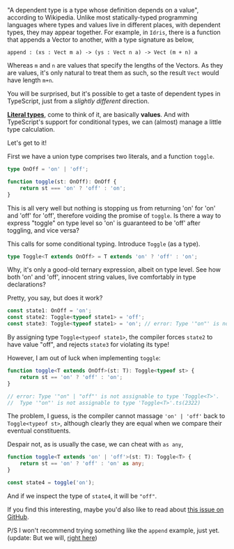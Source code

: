 "A dependent type is a type whose definition depends on a value", according to Wikipedia. Unlike most statically-typed programming languages where types and values live in different places, with dependent types, they may appear together. For example, in `Idris`, there is a function that appends a Vector to another, with a type signature as below,

```
append : (xs : Vect m a) -> (ys : Vect n a) -> Vect (m + n) a
```

Whereas `m` and `n` are values that specify the lengths of the Vectors. As they are values, it's only natural to treat them as such, so the result `Vect` would have length `m+n`.

You will be surprised, but it's possible to get a taste of dependent types in TypeScript, just from a *slightly different* direction. 

[**Literal types**](https://www.typescriptlang.org/docs/handbook/advanced-types.html#string-literal-types), come to think of it, are basically **values**. And with TypeScript's support for conditional types, we can (almost) manage a little type calculation. 

Let's get to it!

First we have a union type comprises two literals, and a function `toggle`.

```TypeScript
type OnOff = 'on' | 'off';

function toggle(st: OnOff): OnOff {
    return st === 'on' ? 'off' : 'on';
}
```

This is all very well but nothing is stopping us from returning 'on' for 'on' and 'off' for 'off', therefore voiding the promise of `toggle`. Is there a way to express "toggle" on type level so 'on' is guaranteed to be 'off' after toggling, and vice versa?

This calls for some conditional typing. Introduce `Toggle` (as a type).

```TypeScript
type Toggle<T extends OnOff> = T extends 'on' ? 'off' : 'on';
```

Why, it's only a good-old ternary expression, albeit on type level. See how both 'on' and 'off', innocent string values, live comfortably in type declarations?

Pretty, you say, but does it work?

```TypeScript
const state1: OnOff = 'on';
const state2: Toggle<typeof state1> = 'off'; 
const state3: Toggle<typeof state1> = 'on'; // error: Type '"on"' is not assignable to type '"off"'.ts(2322)
```

By assigning type `Toggle<typeof state1>`, the compiler forces `state2` to have value "off", and rejects `state3` for violating its type!

However, I am out of luck when implementing `toggle`:

```TypeScript
function toggle<T extends OnOff>(st: T): Toggle<typeof st> {
    return st == 'on' ? 'off' : 'on';
}

// error: Type '"on" | "off"' is not assignable to type 'Toggle<T>'.
//  Type '"on"' is not assignable to type 'Toggle<T>'.ts(2322)
```

The problem, I guess, is the compiler cannot massage `'on' | 'off'` back to `Toggle<typeof st>`, although clearly they are equal when we compare their eventual constituents.

Despair not, as is usually the case, we can cheat with `as any`,

```TypeScript
function toggle<T extends 'on' | 'off'>(st: T): Toggle<T> {
    return st == 'on' ? 'off' : 'on' as any;
}

const state4 = toggle('on');
```

And if we inspect the type of `state4`, it will be `"off"`.

If you find this interesting, maybe you'd also like to read about [this issue on GitHub](https://github.com/microsoft/TypeScript/issues/33014).

P/S I won't recommend trying something like the `append` example, just yet. (update: But we will, [right here](dependent-types-typescript-seriously))